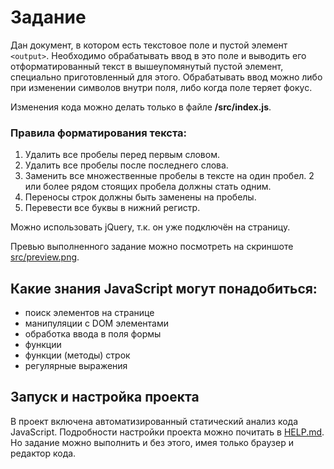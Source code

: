 # Задание

Дан документ, в котором есть текстовое поле и пустой элемент `<output>`. Необходимо обрабатывать ввод в это поле и выводить его отформатированный текст в вышеупомянутый пустой элемент, специально приготовленный для этого. Обрабатывать ввод можно либо при изменении символов внутри поля, либо когда поле теряет фокус.

Изменения кода можно делать только в файле **/src/index.js**.

### Правила форматирования текста:
1. Удалить все пробелы перед первым словом.
2. Удалить все пробелы после последнего слова.
3. Заменить все множественные пробелы в тексте на один пробел. 2 или более рядом стоящих пробела должны стать одним.
4. Переносы строк должны быть заменены на пробелы.
5. Перевести все буквы в нижний регистр.

Можно использовать jQuery, т.к. он уже подключён на страницу.

Превью выполненного задание можно посмотреть на скриншоте [src/preview.png](./src/preview.png).

## Какие знания JavaScript могут понадобиться:
* поиск элементов на странице
* манипуляции с DOM элементами
* обработка ввода в поля формы
* функции
* функции (методы) строк 
* регулярные выражения

## Запуск и настройка проекта
В проект включена автоматизированный статический анализ кода JavaScript. Подробности настройки проекта можно почитать в [HELP.md](./HELP.md). Но задание можно выполнить и без этого, имея только браузер и редактор кода.


